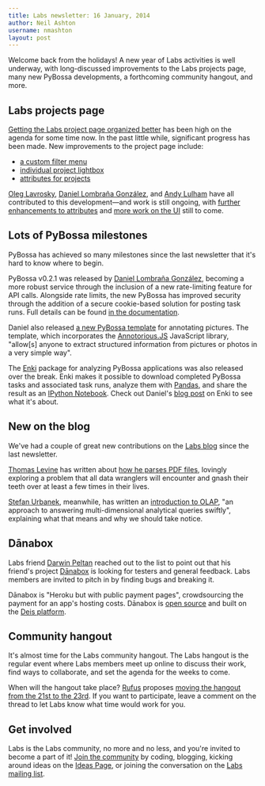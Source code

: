 ```yaml
---
title: Labs newsletter: 16 January, 2014
author: Neil Ashton
username: nmashton
layout: post
---
```


Welcome back from the holidays! A new year of Labs activities is well underway, with long-discussed improvements to the Labs projects page, many new PyBossa developments, a forthcoming community hangout, and more.

## Labs projects page

[Getting the Labs project page organized better][1] has been high on the agenda for some time now. In the past little while, significant progress has been made. New improvements to the project page include:

* [a custom filter menu][2]
* [individual project lightbox][3]
* [attributes for projects][4]

[Oleg Lavrosky][5], [Daniel Lombraña González][6], and [Andy Lulham][7] have all contributed to this development—and work is still ongoing, with [further enhancements to attributes][8] and [more work on the UI][9] still to come.

## Lots of PyBossa milestones

PyBossa has achieved so many milestones since the last newsletter that it's hard to know where to begin.

PyBossa v0.2.1 was released by [Daniel Lombraña González][10], becoming a more robust service through the inclusion of a new rate-limiting feature for API calls. Alongside rate limits, the new PyBossa has improved security through the addition of a secure cookie-based solution for posting task runs. Full details can be found [in the documentation][11].

Daniel also released [a new PyBossa template][12] for annotating pictures. The template, which incorporates the [Annotorious.JS][13] JavaScript library, "allow\[s] anyone to extract structured information from pictures or photos in a very simple way".

The [Enki][14] package for analyzing PyBossa applications was also released over the break. Enki makes it possible to download completed PyBossa tasks and associated task runs, analyze them with [Pandas][15], and share the result as an [IPython Notebook][16]. Check out Daniel's [blog post][17] on Enki to see what it's about.

## New on the blog

We've had a couple of great new contributions on the [Labs blog][18] since the last newsletter.

[Thomas Levine][19] has written about [how he parses PDF files][20], lovingly exploring a problem that all data wranglers will encounter and gnash their teeth over at least a few times in their lives.

[Stefan Urbanek][21], meanwhile, has written an [introduction to OLAP][22], "an approach to answering multi-dimensional analytical queries swiftly", explaining what that means and why we should take notice.

## Dānabox

Labs friend [Darwin Peltan][23] reached out to the list to point out that his friend's project [Dānabox][24] is looking for testers and general feedback. Labs members are invited to pitch in by finding bugs and breaking it.

Dānabox is "Heroku but with public payment pages", crowdsourcing the payment for an app's hosting costs. Dānabox is [open source][25] and built on the [Deis platform][26].

## Community hangout

It's almost time for the Labs community hangout. The Labs hangout is the regular event where Labs members meet up online to discuss their work, find ways to collaborate, and set the agenda for the weeks to come.

When will the hangout take place? [Rufus][27] proposes [moving the hangout from the 21st to the 23rd][28]. If you want to participate, leave a comment on the thread to let Labs know what time would work for you.

## Get involved

Labs is the Labs community, no more and no less, and you're invited to become a part of it! [Join the community][29] by coding, blogging, kicking around ideas on the [Ideas Page][30], or joining the conversation on the [Labs mailing list][31].

[1]:	https://github.com/okfn/okfn.github.com/issues/46
[2]:	https://github.com/okfn/okfn.github.com/pull/168
[3]:	https://github.com/okfn/okfn.github.com/pull/165
[4]:	https://github.com/okfn/okfn.github.com/pull/159
[5]:	http://okfnlabs.org/members/loleg/
[6]:	http://okfnlabs.org/members/teleyinex/
[7]:	http://okfnlabs.org/members/andylolz/
[8]:	https://github.com/okfn/okfn.github.com/issues/161
[9]:	https://github.com/okfn/okfn.github.com/issues/160
[10]:	http://okfnlabs.org/members/teleyinex/
[11]:	http://docs.pybossa.com/en/latest/api.html#rate-limiting
[12]:	http://daniellombrana.es/taggingpictures.html
[13]:	http://annotorious.github.io/
[14]:	https://github.com/PyBossa/enki
[15]:	http://pandas.pydata.org/
[16]:	http://ipython.org/notebook.html
[17]:	http://daniellombrana.es/blog/2013/12/16/pybossa-enki.html
[18]:	http://okfnlabs.org/blog/
[19]:	http://okfnlabs.org/members/tlevine/
[20]:	http://okfnlabs.org/blog/2013/12/25/parsing-pdfs.html
[21]:	http://okfnlabs.org/members/Stiivi/
[22]:	http://okfnlabs.org/blog/2014/01/10/olap-introduction.html
[23]:	http://okfn.org/members/darwin/
[24]:	http://danabox.io/
[25]:	https://github.com/danabox
[26]:	http://deis.io/
[27]:	http://okfnlabs.org/members/rgrp
[28]:	https://github.com/okfn/okfn.github.com/issues/167
[29]:	http://okfnlabs.org/join/
[30]:	http://okfnlabs.org/ideas/
[31]:	http://lists.okfn.org/mailman/listinfo/okfn-labs
